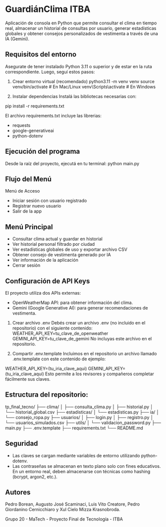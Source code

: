 # GuardiánClima ITBA

Aplicación de consola en Python que permite consultar el clima en tiempo real, almacenar un historial de consultas por usuario, generar estadísticas globales y obtener consejos personalizados de vestimenta a través de una IA (Gemini).


## Requisitos del entorno

Asegurate de tener instalado Python 3.11 o superior y de estar en la ruta correspondiente. Luego, seguí estos pasos:

1. Crear entorno virtual (recomendado)
python3.11 -m venv venv
source venv/bin/activate  # En Mac/Linux
venv\Scripts\activate     # En Windows

2. Instalar dependencias
Instalá las bibliotecas necesarias con:

pip install -r requirements.txt

El archivo requirements.txt incluye las librerias:
- requests
- google-generativeai
- python-dotenv

## Ejecución del programa
Desde la raíz del proyecto, ejecutá en tu terminal:
python main.py

## Flujo del Menú
Menú de Acceso
- Iniciar sesión con usuario registrado
- Registrar nuevo usuario
- Salir de la app

## Menú Principal
- Consultar clima actual y guardar en historial
- Ver historial personal filtrado por ciudad
- Ver estadísticas globales de uso y exportar archivo CSV
- Obtener consejo de vestimenta generado por IA
- Ver información de la aplicación
- Cerrar sesión

## Configuración de API Keys
El proyecto utiliza dos APIs externas:
- OpenWeatherMap API: para obtener información del clima.
- Gemini (Google Generative AI): para generar recomendaciones de vestimenta.

1. Crear archivo .env
Debés crear un archivo .env (no incluido en el repositorio) con el siguiente contenido:
WEATHER_API_KEY=tu_clave_de_openweather
GEMINI_API_KEY=tu_clave_de_gemini
No incluyas este archivo en el repositorio.

2. Compartir .env.template
Incluimos en el repositorio un archivo llamado .env.template con este contenido de ejemplo:

WEATHER_API_KEY=(tu_iria_clave_aqui)
GEMINI_API_KEY=(tu_iria_clave_aqui)
Esto permite a los revisores y compañeros completar fácilmente sus claves.

## Estructura del repositorio:
tp_final_tecno/
├── clima/
│   ├── consulta_clima.py
│   ├── historial.py
│   └── historial_global.csv
├── estadisticas/
│   └── estadisticas.py
├── ia/
│   └── consejo_ropa.py
├── usuarios/
│   ├── login.py
│   ├── registro.py
│   └── usuarios_simulados.csv
├── utils/
│   └── validacion_password.py
├── main.py
├── .env.template
├── requirements.txt
└── README.md

## Seguridad
- Las claves se cargan mediante variables de entorno utilizando python-dotenv.
- Las contraseñas se almacenan en texto plano solo con fines educativos. En un entorno real, deben almacenarse con técnicas como hashing (bcrypt, argon2, etc.).

## Autores
Pedro Borean, Augusto José Scaminaci, Luis Vito Creatore, Pedro Giordanino Cernicchiaro y Xul Cielo Mizza Krasnobroda.

Grupo 20 - MaTech - Proyecto Final de Tecnología - ITBA